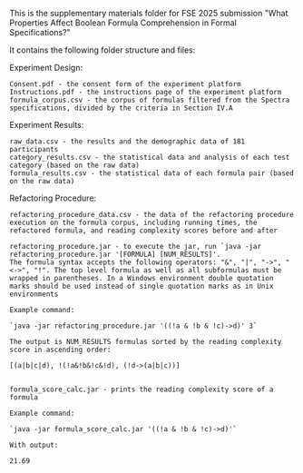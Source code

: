 This is the supplementary materials folder for FSE 2025 submission "What Properties Affect Boolean Formula Comprehension in Formal Specifications?"

It contains the following folder structure and files:


Experiment Design:

	Consent.pdf - the consent form of the experiment platform
	Instructions.pdf - the instructions page of the experiment platform
	formula_corpus.csv - the corpus of formulas filtered from the Spectra specifications, divided by the criteria in Section IV.A


Experiment Results:

	raw_data.csv - the results and the demographic data of 181 participants
	category_results.csv - the statistical data and analysis of each test category (based on the raw data)
	formula_results.csv - the statistical data of each formula pair (based on the raw data)


Refactoring Procedure:

	refactoring_procedure_data.csv - the data of the refactoring procedure execution on the formula corpus, including running times, the refactored formula, and reading complexity scores before and after

	refactoring_procedure.jar - to execute the jar, run `java -jar refactoring_procedure.jar '[FORMULA] [NUM_RESULTS]'.
	The formula syntax accepts the following operators: "&", "|", "->", "<->", "!". The top level formula as well as all subformulas must be wrapped in parentheses. In a Windows environment double quotation marks should be used instead of single quotation marks as in Unix environments
	
	Example command:

	`java -jar refactoring_procedure.jar '((!a & !b & !c)->d)' 3`

	The output is NUM_RESULTS formulas sorted by the reading complexity score in ascending order:

	[(a|b|c|d), !(!a&!b&!c&!d), (!d->(a|b|c))]


	formula_score_calc.jar - prints the reading complexity score of a formula

	Example command:

	`java -jar formula_score_calc.jar '((!a & !b & !c)->d)'`

	With output:

	21.69	